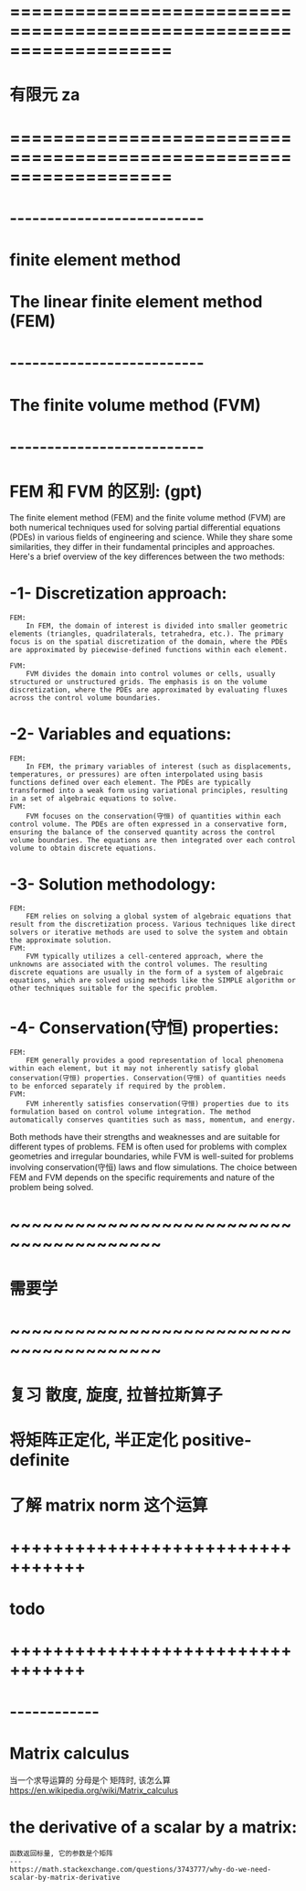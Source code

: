 # =================================================================== #
#        有限元   za
# =================================================================== #

# -------------------------- #
# finite element method
# The linear finite element method (FEM)



# -------------------------- #
# The finite volume method (FVM)



# -------------------------- #
# FEM 和 FVM 的区别: (gpt)
The finite element method (FEM) and the finite volume method (FVM) are both numerical techniques used for solving partial differential equations (PDEs) in various fields of engineering and science. While they share some similarities, they differ in their fundamental principles and approaches. Here's a brief overview of the key differences between the two methods:

# -1- Discretization approach:
    FEM:
        In FEM, the domain of interest is divided into smaller geometric elements (triangles, quadrilaterals, tetrahedra, etc.). The primary focus is on the spatial discretization of the domain, where the PDEs are approximated by piecewise-defined functions within each element.

    FVM: 
        FVM divides the domain into control volumes or cells, usually structured or unstructured grids. The emphasis is on the volume discretization, where the PDEs are approximated by evaluating fluxes across the control volume boundaries.

# -2- Variables and equations:
    FEM: 
        In FEM, the primary variables of interest (such as displacements, temperatures, or pressures) are often interpolated using basis functions defined over each element. The PDEs are typically transformed into a weak form using variational principles, resulting in a set of algebraic equations to solve.
    FVM: 
        FVM focuses on the conservation(守恒) of quantities within each control volume. The PDEs are often expressed in a conservative form, ensuring the balance of the conserved quantity across the control volume boundaries. The equations are then integrated over each control volume to obtain discrete equations.

# -3- Solution methodology:
    FEM: 
        FEM relies on solving a global system of algebraic equations that result from the discretization process. Various techniques like direct solvers or iterative methods are used to solve the system and obtain the approximate solution.
    FVM: 
        FVM typically utilizes a cell-centered approach, where the unknowns are associated with the control volumes. The resulting discrete equations are usually in the form of a system of algebraic equations, which are solved using methods like the SIMPLE algorithm or other techniques suitable for the specific problem.

# -4- Conservation(守恒) properties:
    FEM: 
        FEM generally provides a good representation of local phenomena within each element, but it may not inherently satisfy global conservation(守恒) properties. Conservation(守恒) of quantities needs to be enforced separately if required by the problem.
    FVM: 
        FVM inherently satisfies conservation(守恒) properties due to its formulation based on control volume integration. The method automatically conserves quantities such as mass, momentum, and energy.

Both methods have their strengths and weaknesses and are suitable for different types of problems. FEM is often used for problems with complex geometries and irregular boundaries, while FVM is well-suited for problems involving conservation(守恒) laws and flow simulations. The choice between FEM and FVM depends on the specific requirements and nature of the problem being solved.




# ~~~~~~~~~~~~~~~~~~~~~~~~~~~~~~~~~~~~~~~~ #
#         需要学
# ~~~~~~~~~~~~~~~~~~~~~~~~~~~~~~~~~~~~~~~~ #

# 复习 散度, 旋度, 拉普拉斯算子



# 将矩阵正定化, 半正定化  positive-definite


# 了解 matrix norm 这个运算







# +++++++++++++++++++++++++++++++++ #
#          todo
# +++++++++++++++++++++++++++++++++ #


# ------------ #
# Matrix calculus
当一个求导运算的 分母是个 矩阵时, 该怎么算
    https://en.wikipedia.org/wiki/Matrix_calculus


# the derivative of a scalar by a matrix:
    函数返回标量, 它的参数是个矩阵
    ---
    https://math.stackexchange.com/questions/3743777/why-do-we-need-scalar-by-matrix-derivative




























